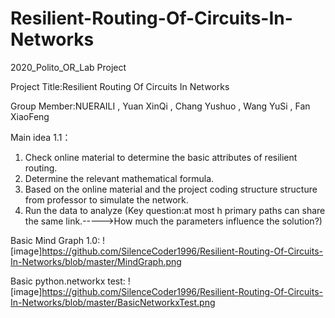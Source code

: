 # Resilient-Routing-Of-Circuits-In-Networks
2020_Polito_OR_Lab Project

Project Title:Resilient Routing Of Circuits In Networks

Group Member:NUERAILI	, Yuan XinQi	, Chang Yushuo ,	Wang YuSi	, Fan XiaoFeng

Main idea 1.1：
1. Check online material to determine the basic attributes of resilient routing.
2. Determine the relevant mathematical formula.
3. Based on the online material and the project coding structure structure from professor to simulate the network.
4. Run the data to analyze (Key question:at most h primary paths can share the same link.----->How much the parameters influence the solution?)

Basic Mind Graph 1.0:
![image]https://github.com/SilenceCoder1996/Resilient-Routing-Of-Circuits-In-Networks/blob/master/MindGraph.png

Basic python.networkx test:
![image]https://github.com/SilenceCoder1996/Resilient-Routing-Of-Circuits-In-Networks/blob/master/BasicNetworkxTest.png

